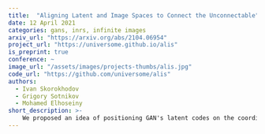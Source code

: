 ```yaml
---
title:  "Aligning Latent and Image Spaces to Connect the Unconnectable"
date: 12 April 2021
categories: gans, inrs, infinite images
arxiv_url: "https://arxiv.org/abs/2104.06954"
project_url: "https://universome.github.io/alis"
is_preprint: true
conference: ~
image_url: "/assets/images/projects-thumbs/alis.jpg"
code_url: "https://github.com/universome/alis"
authors:
  - Ivan Skorokhodov
  - Grigory Sotnikov
  - Mohamed Elhoseiny
short_description: >-
    We proposed an idea of positioning GAN's latent codes on the coordinates plane. This means that each latent code, when sampled, is getting associated with an \((x,y)\)-position of the 2D image plane and our generator computes a color of a pixel from the interpolation of the neighboring latent codes (instead of just a single global one). This allows us 1) to generate images of infinite size (by generating infinitely many latent codes and positioning them on the grid); and 2) connecting unrelated frames into a single, arbitrarily large panorama.
---
```

